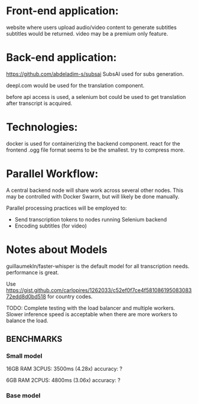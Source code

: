 # Front-end application:
website where users upload audio/video content to generate subtitles
subtitles would be returned. video may be a premium only feature.


# Back-end application:
https://github.com/abdeladim-s/subsai
SubsAI used for subs generation.

deepl.com would be used for the translation component.

before api access is used, a selenium bot could be used to get translation after transcript is acquired.

# Technologies:

docker is used for containerizing the backend component.
react for the frontend
.ogg file format seems to be the smallest. try to compress more.

# Parallel Workflow:

A central backend node will share work across several other nodes. This may be controlled with Docker Swarm, but will likely be done manually.

Parallel processing practices will be employed to:
- Send transcription tokens to nodes running Selenium backend
- Encoding subtitles (for video)

# Notes about Models

guillaumekln/faster-whisper is the default model for all transcription needs. 
performance is great. 

Use https://gist.github.com/carlopires/1262033/c52ef0f7ce4f58108619508308372edd8d0bd518 for country codes.

TODO: Complete testing with the load balancer and multiple workers. Slower inference speed is acceptable when there are more workers to balance the load.

## BENCHMARKS

### Small model

16GB RAM 3CPUS: 3500ms (4.28x) accuracy: ?

6GB RAM 2CPUS: 4800ms (3.06x) accuracy: ?

### Base model
